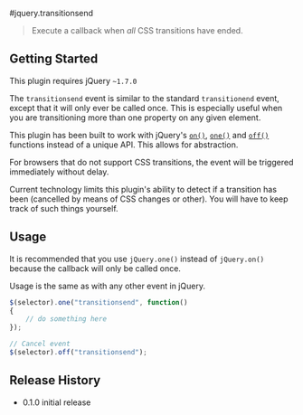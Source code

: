 #jquery.transitionsend

> Execute a callback when *all* CSS transitions have ended.

## Getting Started

This plugin requires jQuery `~1.7.0`

The `transitionsend` event is similar to the standard `transitionend` event, except that it will only ever be called once. This is
especially useful when you are transitioning more than one property on any given element.

This plugin has been built to work with jQuery's [`on()`](http://api.jquery.com/on/), [`one()`](http://api.jquery.com/one/) and [`off()`](http://api.jquery.com/off/) functions instead of
a unique API. This allows for abstraction.

For browsers that do not support CSS transitions, the event will be triggered immediately without delay.

Current technology limits this plugin's ability to detect if a transition has been (cancelled by means of CSS changes or other). You will have to keep track of such things yourself.

## Usage
It is recommended that you use `jQuery.one()` instead of `jQuery.on()` because the callback will only be
called once.

Usage is the same as with any other event in jQuery.

```js
$(selector).one("transitionsend", function()
{
	// do something here
});

// Cancel event
$(selector).off("transitionsend");
```

## Release History
* 0.1.0 initial release
